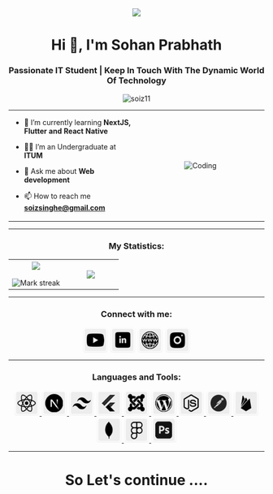 <p align="center"><picture align="center"><img align="center" src = "https://media.giphy.com/media/xUA7aLc8MhyBydcNs4/giphy.gif"  height= 300px ></picture></p>
<h1 align="center">Hi 👋, I'm Sohan Prabhath</h1>
<h3 align="center">Passionate IT Student | Keep In Touch With The Dynamic World Of Technology</h3>
<p align="center"> <img src="https://komarev.com/ghpvc/?username=soiz11&label=Profile%20views&color=0e75b6&style=flat" alt="soiz11" /> </p>

<table align="center">
<tr border="none">
<td width="50%" align="left">
  
- 🌱 I’m currently learning **NextJS, Flutter and React Native**

- 🧑‍🎓 I’m an Undergraduate at **ITUM**

- 💬 Ask me about **Web development**

- 📫 How to reach me **soizsinghe@gmail.com**
  

</td>
<td width="50%" align="center">

  <img align="center" alt="Coding" width="450" src="https://github.com/soiz11/soiz11/blob/main/icons/jsgrey.gif" border-radius="10px">

  
  </td>
</tr>
</table>

---

<h3 align="center">My Statistics:</h3>
<p align="center">
<table align="center">
<tr border="none">
<td width="50%" align="center">
  
  <img  align="center"  src="https://github-readme-stats.vercel.app/api?username=soiz11&theme=dark&show_icons=true&count_private=true" />
  <br></br>
  <img  title="🔥 Get streak stats for your profile at git.io/streak-stats" alt="Mark streak" src="https://github-readme-streak-stats.herokuapp.com/?user=soiz11&theme=dark&hide_border=false" /> 
</td>
<td width="50%" align="center">

  <img  align="center"  src="https://github-readme-stats.anuraghazra1.vercel.app/api/top-langs/?username=soiz11&theme=dark&hide_border=false&no-bg=true&no-frame=true&langs_count=10"/>
  
  </td>
</tr>
</table>

---

<h3 align="center">Connect with me:</h3>
<p align="center">
<a href="www.youtube.com/@angletheeta" target="blank"><img align="center" src="https://github.com/soiz11/soiz11/blob/main/icons/b_youtube.png" alt="angletheeta" height="50" width="50" /></a>
<a href="www.linkedin.com/in/sohan11" target="blank"><img align="center" src="https://github.com/soiz11/soiz11/blob/main/icons/b_linkedin.png" alt="sohanprabhath" height="50" width="50" /></a>
<a href="www.sohan.one" target="blank"><img align="center" src="https://github.com/soiz11/soiz11/blob/main/icons/b_web.png" alt="sohan.one" height="50" width="50" /></a>
<a href="https://www.instagram.com/prabha_76__" target="blank"><img align="center" src="https://github.com/soiz11/soiz11/blob/main/icons/b_insta.png" alt="prabha76" height="50" width="50" /></a>
</p>

---

<h3 align="center">Languages and Tools:</h3>
<p align="center"> <a href="https://react.dev/" target="_blank" rel="noreferrer"> <img src="https://github.com/soiz11/soiz11/blob/main/icons/b_react.png" alt="reactjs" width="50" height="50"/> </a> <a href="https://nextjs.org/" target="_blank" rel="noreferrer"> <img src="https://github.com/soiz11/soiz11/blob/main/icons/b_next.png" alt="nextjs" width="50" height="50"/> </a> <a href="https://tailwindcss.com/" target="_blank" rel="noreferrer"> <img src="https://github.com/soiz11/soiz11/blob/main/icons/b_tailwind.png" alt="tailwindcss" width="50" height="50"/> </a> <a href="https://flutter.dev/" target="_blank" rel="noreferrer"> <img src="https://github.com/soiz11/soiz11/blob/main/icons/b_flutter.png" alt="flutter" width="50" height="50"/> </a> <a href="https://www.joomla.org/" target="_blank" rel="noreferrer"> <img src="https://github.com/soiz11/soiz11/blob/main/icons/b_joomla.png" alt="joomla" width="50" height="50"/> </a> <a href="https://wordpress.com/" target="_blank" rel="noreferrer"> <img src="https://github.com/soiz11/soiz11/blob/main/icons/b_wordpress.png" alt="wordpress" width="50" height="50"/> </a> <a href="https://nodejs.org/en" target="_blank" rel="noreferrer"> <img src="https://github.com/soiz11/soiz11/blob/main/icons/b_node.png" alt="nodejs" width="50" height="50"/> </a> <a href="https://www.postman.com/" target="_blank" rel="noreferrer"> <img src="https://github.com/soiz11/soiz11/blob/main/icons/b_postman.png" alt="postman" width="50" height="50"/> </a> <a href="https://firebase.google.com/" target="_blank" rel="noreferrer"> <img src="https://github.com/soiz11/soiz11/blob/main/icons/b_firebase.png" alt="firebase" width="50" height="50"/> </a> <a href="https://www.mongodb.com/" target="_blank" rel="noreferrer"> <img src="https://github.com/soiz11/soiz11/blob/main/icons/b_mongo.png" alt="mongodb" width="50" height="50"/> </a> <a href="https://www.figma.com/" target="_blank" rel="noreferrer"> <img src="https://github.com/soiz11/soiz11/blob/main/icons/b_figma.png" alt="figma" width="50" height="50"/> </a> <a href="https://www.adobe.com/products/photoshop.html" target="_blank" rel="noreferrer"> <img src="https://github.com/soiz11/soiz11/blob/main/icons/b_ps.png" alt="photoshop" width="50" height="50"/> </a> 
<!--
<a href="https://tailwindcss.com/" target="_blank" rel="noreferrer"> <img src="https://github.com/Scar1109/skill-icons/blob/Scar1109/icons/TailwindCSS-Light.svg" alt="tailwind" width="50" height="50"/> </a> 
-->
</p>

---

<h1 align="center">So Let's continue ....</h1>
